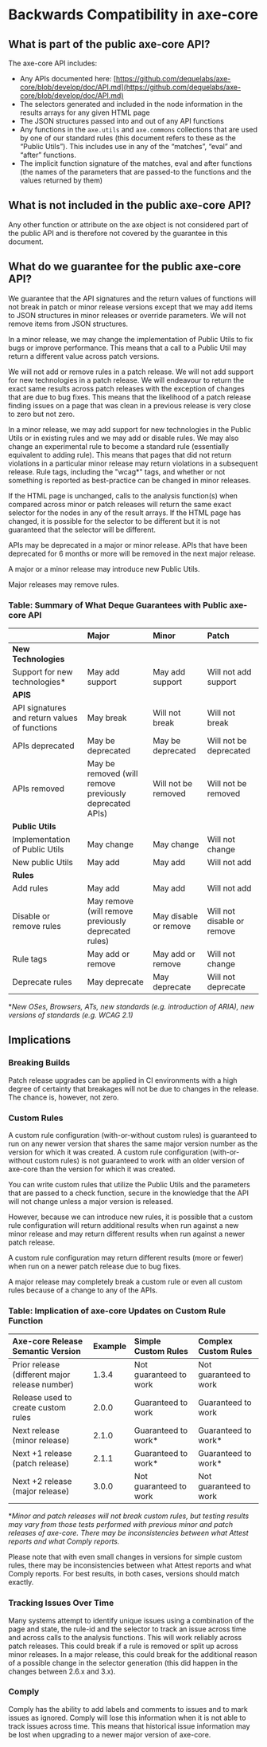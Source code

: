 # Backwards Compatibility in axe-core

## What is part of the public axe-core API?

The axe-core API includes:

- Any APIs documented here: [https://github.com/dequelabs/axe-core/blob/develop/doc/API.md](https://github.com/dequelabs/axe-core/blob/develop/doc/API.md)
- The selectors generated and included in the node information in the results arrays for any given HTML page
- The JSON structures passed into and out of any API functions
- Any functions in the `axe.utils` and `axe.commons` collections that are used by one of our standard rules (this document refers to these as the “Public Utils”). This includes use in any of the “matches”, “eval” and “after” functions.
- The implicit function signature of the matches, eval and after functions (the names of the parameters that are passed-to the functions and the values returned by them)

## What is not included in the public axe-core API?

Any other function or attribute on the axe object is not considered part of the public API and is therefore not covered by the guarantee in this document.

## What do we guarantee for the public axe-core API?

We guarantee that the API signatures and the return values of functions will not break in patch or minor release versions except that we may add items to JSON structures in minor releases or override parameters. We will not remove items from JSON structures.

In a minor release, we may change the implementation of Public Utils to fix bugs or improve performance. This means that a call to a Public Util may return a different value across patch versions.

We will not add or remove rules in a patch release. We will not add support for new technologies in a patch release. We will endeavour to return the exact same results across patch releases with the exception of changes that are due to bug fixes. This means that the likelihood of a patch release finding issues on a page that was clean in a previous release is very close to zero but not zero.

In a minor release, we may add support for new technologies in the Public Utils or in existing rules and we may add or disable rules. We may also change an experimental rule to become a standard rule (essentially equivalent to adding rule). This means that pages that did not return violations in a particular minor release may return violations in a subsequent release. Rule tags, including the "wcag\*" tags, and whether or not something is reported as best-practice can be changed in minor releases.

If the HTML page is unchanged, calls to the analysis function(s) when compared across minor or patch releases will return the same exact selector for the nodes in any of the result arrays. If the HTML page has changed, it is possible for the selector to be different but it is not guaranteed that the selector will be different.

APIs may be deprecated in a major or minor release. APIs that have been deprecated for 6 months or more will be removed in the next major release.

A major or a minor release may introduce new Public Utils.

Major releases may remove rules.

### Table: Summary of What Deque Guarantees with Public axe-core API

|                                               | Major                                                   | Minor                 | Patch                      |
| :-------------------------------------------- | :------------------------------------------------------ | :-------------------- | :------------------------- |
| **New Technologies**                          |                                                         |                       |                            |
| Support for new technologies\*                | May add support                                         | May add support       | Will not add support       |
| **APIS**                                      |                                                         |                       |                            |
| API signatures and return values of functions | May break                                               | Will not break        | Will not break             |
| APIs deprecated                               | May be deprecated                                       | May be deprecated     | Will not be deprecated     |
| APIs removed                                  | May be removed (will remove previously deprecated APIs) | Will not be removed   | Will not be removed        |
| **Public Utils**                              |                                                         |                       |                            |
| Implementation of Public Utils                | May change                                              | May change            | Will not change            |
| New public Utils                              | May add                                                 | May add               | Will not add               |
| **Rules**                                     |                                                         |                       |                            |
| Add rules                                     | May add                                                 | May add               | Will not add               |
| Disable or remove rules                       | May remove (will remove previously deprecated rules)    | May disable or remove | Will not disable or remove |
| Rule tags                                     | May add or remove                                       | May add or remove     | Will not change            |
| Deprecate rules                               | May deprecate                                           | May deprecate         | Will not deprecate         |

\*_New OSes, Browsers, ATs, new standards (e.g. introduction of ARIA), new versions of standards (e.g. WCAG 2.1)_

## Implications

### Breaking Builds

Patch release upgrades can be applied in CI environments with a high degree of certainty that breakages will not be due to changes in the release. The chance is, however, not zero.

### Custom Rules

A custom rule configuration (with-or-without custom rules) is guaranteed to run on any newer version that shares the same major version number as the version for which it was created. A custom rule configuration (with-or-without custom rules) is not guaranteed to work with an older version of axe-core than the version for which it was created.

You can write custom rules that utilize the Public Utils and the parameters that are passed to a check function, secure in the knowledge that the API will not change unless a major version is released.

However, because we can introduce new rules, it is possible that a custom rule configuration will return additional results when run against a new minor release and may return different results when run against a newer patch release.

A custom rule configuration may return different results (more or fewer) when run on a newer patch release due to bug fixes.

A major release may completely break a custom rule or even all custom rules because of a change to any of the APIs.

### Table: Implication of axe-core Updates on Custom Rule Function

| Axe-core Release Semantic Version              | Example | Simple Custom Rules    | Complex Custom Rules   |
| :--------------------------------------------- | :------ | :--------------------- | :--------------------- |
| Prior release (different major release number) | 1.3.4   | Not guaranteed to work | Not guaranteed to work |
| Release used to create custom rules            | 2.0.0   | Guaranteed to work     | Guaranteed to work     |
| Next release (minor release)                   | 2.1.0   | Guaranteed to work\*   | Guaranteed to work\*   |
| Next +1 release (patch release)                | 2.1.1   | Guaranteed to work\*   | Guaranteed to work\*   |
| Next +2 release (major release)                | 3.0.0   | Not guaranteed to work | Not guaranteed to work |

\*_Minor and patch releases will not break custom rules, but testing results may vary from those tests performed with previous minor and patch releases of axe-core. There may be inconsistencies between what Attest reports and what Comply reports._

Please note that with even small changes in versions for simple custom rules, there may be inconsistencies between what Attest reports and what Comply reports. For best results, in both cases, versions should match exactly.

### Tracking Issues Over Time

Many systems attempt to identify unique issues using a combination of the page and state, the rule-id and the selector to track an issue across time and across calls to the analysis functions. This will work reliably across patch releases. This could break if a rule is removed or split up across minor releases. In a major release, this could break for the additional reason of a possible change in the selector generation (this did happen in the changes between 2.6.x and 3.x).

### Comply

Comply has the ability to add labels and comments to issues and to mark issues as ignored. Comply will lose this information when it is not able to track issues across time. This means that historical issue information may be lost when upgrading to a newer major version of axe-core.
